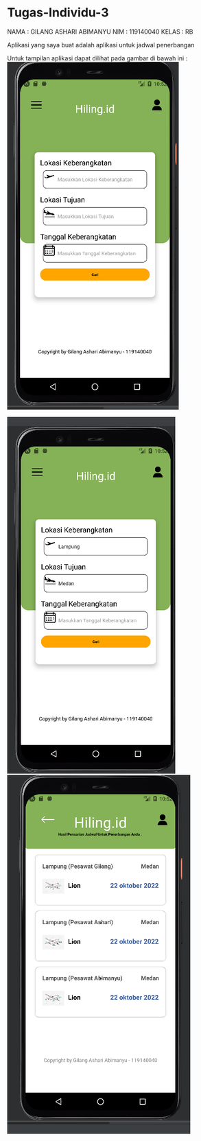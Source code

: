 # Tugas-Individu-3
NAMA : GILANG ASHARI ABIMANYU
NIM : 119140040
KELAS : RB

Aplikasi yang saya buat adalah aplikasi untuk jadwal penerbangan

Untuk tampilan aplikasi dapat dilihat pada gambar di bawah ini :
<img src="https://github.com/GilangAsh14/Tugas-Individu-3/blob/main/1.png">

<img src="https://github.com/GilangAsh14/Tugas-Individu-3/blob/main/2.png">

<img src="https://github.com/GilangAsh14/Tugas-Individu-3/blob/main/3.png">
